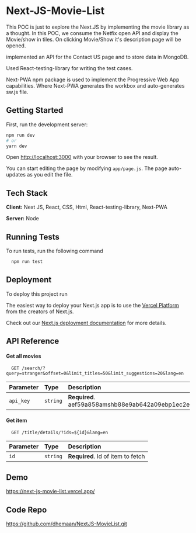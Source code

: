 
# Next-JS-Movie-List

This POC is just to explore the Next.JS by implementing the movie library as a thought. In this POC, we consume the Netfix open API and display the Movie/show in tiles. On clicking Movie/Show it's description page will be opened.

implemented an API for the Contact US page and to store data in MongoDB.

Used React-testing-library for writing the test cases.

Next-PWA npm package is used to implement the Progressive Web App capabilities. Where Next-PWA generates the workbox and auto-generates sw.js file.

## Getting Started

First, run the development server:

```bash
npm run dev
# or
yarn dev
```

Open [http://localhost:3000](http://localhost:3000) with your browser to see the result.

You can start editing the page by modifying `app/page.js`. The page auto-updates as you edit the file.


## Tech Stack

**Client:** Next JS, React, CSS, Html, React-testing-library, Next-PWA

**Server:** Node


## Running Tests

To run tests, run the following command

```bash
  npm run test
```


## Deployment

To deploy this project run

The easiest way to deploy your Next.js app is to use the [Vercel Platform](https://vercel.com/new?utm_medium=default-template&filter=next.js&utm_source=create-next-app&utm_campaign=create-next-app-readme) from the creators of Next.js.

Check out our [Next.js deployment documentation](https://nextjs.org/docs/deployment) for more details.


## API Reference

#### Get all movies

```http
  GET /search/?query=stranger&offset=0&limit_titles=50&limit_suggestions=20&lang=en
```

| Parameter | Type     | Description                |
| :-------- | :------- | :------------------------- |
| `api_key` | `string` | **Required**. aef59a858amshb88e9ab642a09ebp1ec2eejsnaee3529809a4 |

#### Get item

```http
  GET /title/details/?ids=${id}&lang=en
```

| Parameter | Type     | Description                       |
| :-------- | :------- | :-------------------------------- |
| `id`      | `string` | **Required**. Id of item to fetch |



## Demo

https://next-js-movie-list.vercel.app/


## Code Repo
https://github.com/dhemaan/NextJS-MovieList.git
